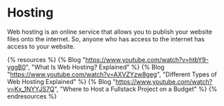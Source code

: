 # Hosting

Web hosting is an online service that allows you to publish your website files onto the internet. So, anyone who has access to the internet has access to your website.

{% resources %}
  {% Blog "https://www.youtube.com/watch?v=htbY9-yggB0", "What Is Web Hosting? Explained" %}
  {% Blog "https://www.youtube.com/watch?v=AXVZYzw8geg", "Different Types of Web Hosting Explained" %}
  {% Blog "https://www.youtube.com/watch?v=Kx_1NYYJS7Q", "Where to Host a Fullstack Project on a Budget" %}
{% endresources %}
